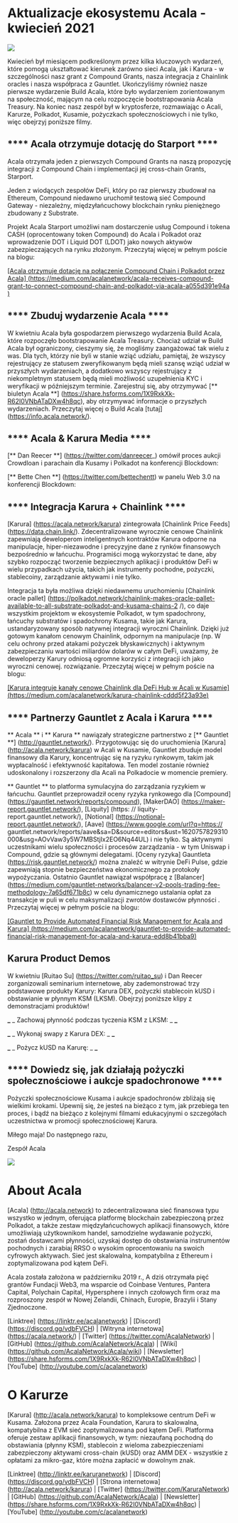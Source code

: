 # Aktualizacje ekosystemu Acala - kwiecień 2021

![](https://miro.medium.com/max/1600/1*XOEVr_D6cvZjXJpD19P1bQ.png)

Kwiecień był miesiącem podkreślonym przez kilka kluczowych wydarzeń, które pomogą ukształtować kierunek zarówno sieci Acala, jak i Karura - w szczególności nasz grant z Compound Grants, nasza integracja z Chainlink oracles i nasza współpraca z Gauntlet. Ukończyliśmy również nasze pierwsze wydarzenie Build Acala, które było wydarzeniem zorientowanym na społeczność, mającym na celu rozpoczęcie bootstrapowania Acala Treasury. Na koniec nasz zespół był w kryptosferze, rozmawiając o Acali, Karurze, Polkadot, Kusamie, pożyczkach społecznościowych i nie tylko, więc obejrzyj poniższe filmy.

## **** Acala otrzymuje dotację do Starport ****

Acala otrzymała jeden z pierwszych Compound Grants na naszą propozycję integracji z Compound Chain i implementacji jej cross-chain Grants, Starport.

Jeden z wiodących zespołów DeFi, który po raz pierwszy zbudował na Ethereum, Compound niedawno uruchomił testową sieć Compound Gateway - niezależny, międzyłańcuchowy blockchain rynku pieniężnego zbudowany z Substrate.

Projekt Acala Starport umożliwi nam dostarczenie usług Compound i tokena CASH (oprocentowany token Compound) do Acala i Polkadot oraz wprowadzenie DOT i Liquid DOT (LDOT) jako nowych aktywów zabezpieczających na rynku złożonym. Przeczytaj więcej w pełnym poście na blogu:

[\[Acala otrzymuje dotację na połączenie Compound Chain i Polkadot przez Acala\] (https://medium.com/acalanetwork/acala-receives-compound-grant-to-connect-compound-chain-and-polkadot-via-acala-a055d391e94a )](https://medium.com/acalanetwork/acala-receives-compound-grant-to-connect-compound-chain-and-polkadot-via-acala-a055d391e94a)

## **** Zbuduj wydarzenie Acala ****

W kwietniu Acala była gospodarzem pierwszego wydarzenia Build Acala, które rozpoczęło bootstrapowanie Acala Treasury. Chociaż udział w Build Acala był ograniczony, cieszymy się, że mogliśmy zaangażować tak wielu z was. Dla tych, którzy nie byli w stanie wziąć udziału, pamiętaj, że wszyscy rejestrujący ze statusem zweryfikowanym będą mieli szansę wziąć udział w przyszłych wydarzeniach, a dodatkowo wszyscy rejestrujący z niekompletnym statusem będą mieli możliwość uzupełnienia KYC i weryfikacji w późniejszym terminie. Zarejestruj się, aby otrzymywać \[** biuletyn Acala **\] (https://share.hsforms.com/1X9RxkXk-R62I0VNbATaDXw4h8qc), aby otrzymywać informacje o przyszłych wydarzeniach. Przeczytaj więcej o Build Acala \[tutaj\] (https://info.acala.network/).

## **** Acala & Karura Media ****

\[** Dan Reecer **\] (https://twitter.com/danreecer_) omówił proces aukcji Crowdloan i parachain dla Kusamy i Polkadot na konferencji Blockdown:

\[** Bette Chen **\] (https://twitter.com/bettechentt) w panelu Web 3.0 na konferencji Blockdown:

## **** Integracja Karura + Chainlink ****

\[Karura\] (https://acala.network/karura) zintegrowała \[Chainlink Price Feeds\] (https://data.chain.link/). Zdecentralizowane wyrocznie cenowe Chainlink zapewniają deweloperom inteligentnych kontraktów Karura odporne na manipulacje, hiper-niezawodne i precyzyjne dane z rynków finansowych bezpośrednio w łańcuchu. Programiści mogą wykorzystać te dane, aby szybko rozpocząć tworzenie bezpiecznych aplikacji i produktów DeFi w wielu przypadkach użycia, takich jak instrumenty pochodne, pożyczki, stablecoiny, zarządzanie aktywami i nie tylko.

Integracja ta była możliwa dzięki niedawnemu uruchomieniu \[Chainlink oracle pallet\] (https://polkadot.network/chainlink-makes-oracle-pallet-available-to-all-substrate-polkadot-and-kusama-chains-2 /), co daje wszystkim projektom w ekosystemie Polkadot, w tym spadochrony, łańcuchy substratów i spadochrony Kusama, takie jak Karura, ustandaryzowany sposób natywnej integracji wyroczni Chainlink. Dzięki już gotowym kanałom cenowym Chainlink, odpornym na manipulacje (np. W celu ochrony przed atakami pożyczek błyskawicznych) i aktywnym zabezpieczaniu wartości miliardów dolarów w całym DeFi, uważamy, że deweloperzy Karury odniosą ogromne korzyści z integracji ich jako wyroczni cenowej. rozwiązanie. Przeczytaj więcej w pełnym poście na blogu:

[\[Karura integruje kanały cenowe Chainlink dla DeFi Hub w Acali w Kusamie\] (https://medium.com/acalanetwork/karura-chainlink-cddd5f23a93e)](https://medium.com/acalanetwork/karura-chainlink-cddd5f23a93e)

## **** Partnerzy Gauntlet z Acala i Karura ****

** Acala ** i ** Karura ** nawiązały strategiczne partnerstwo z \[** Gauntlet **\] (http://gauntlet.network/). Przygotowując się do uruchomienia \[Karura\] (http://acala.network/karura) w Acali w Kusamie, Gauntlet zbuduje model finansowy dla Karury, koncentrując się na ryzyku rynkowym, takim jak wypłacalność i efektywność kapitałowa. Ten model zostanie również udoskonalony i rozszerzony dla Acali na Polkadocie w momencie premiery.

** Gauntlet ** to platforma symulacyjna do zarządzania ryzykiem w łańcuchu. Gauntlet przeprowadził oceny ryzyka rynkowego dla \[Compound\] (https://gauntlet.network/reports/compound), \[MakerDAO\] (https://maker-report.gauntlet.network/), \[Liquity\] (https: // liquity-report.gauntlet.network/), \[Notional\] (https://notional-report.gauntlet.network/), \[Aave\] (https://www.google.com/url?q=https:// gauntlet.network/reports/aave&sa=D&source=editors&ust=1620757829310000&usg=AOvVaw3y5W7MBStjIx2EO6Nq44UL) i nie tylko. Są aktywnymi uczestnikami wielu społeczności i procesów zarządzania - w tym Uniswap i Compound, gdzie są głównymi delegatami. \[Oceny ryzyka] Gauntleta (https://risk.gauntlet.network/) można znaleźć w witrynie DeFi Pulse, gdzie zapewniają stopnie bezpieczeństwa ekonomicznego za protokoły wypożyczania. Ostatnio Gauntlet nawiązał współpracę z [Balancer\] (https://medium.com/gauntlet-networks/balancer-v2-pools-trading-fee-methodology-7a65df671b8c) w celu dynamicznego ustalania opłat za transakcje w puli w celu maksymalizacji zwrotów dostawców płynności . Przeczytaj więcej w pełnym poście na blogu:

[\[Gauntlet to Provide Automated Financial Risk Management for Acala and Karura\] (https://medium.com/acalanetwork/gauntlet-to-provide-automated-financial-risk-management-for-acala-and-karura-edd8b41bba9)](https://medium.com/acalanetwork/gauntlet-to-provide-automated-financial-risk-management-for-acala-and-karura-edd8b41bba9)

## **Karura Product Demos**

W kwietniu \[Ruitao Su\] (https://twitter.com/ruitao_su) i Dan Reecer zorganizowali seminarium internetowe, aby zademonstrować trzy podstawowe produkty Karury: Karura DEX, pożyczki stablecoin kUSD i obstawianie w płynnym KSM (LKSM). Obejrzyj poniższe klipy z demonstracjami produktów!

**_** _ Zachowaj płynność podczas tyczenia KSM z LKSM: _ **_**

**_** _ Wykonaj swapy z Karura DEX: _ **_**

**_** _ Pożycz kUSD na Karurę: _ **_**

## **** Dowiedz się, jak działają pożyczki społecznościowe i aukcje spadochronowe ****

Pożyczki społecznościowe Kusama i aukcje spadochronów zbliżają się wielkimi krokami. Upewnij się, że jesteś na bieżąco z tym, jak przebiega ten proces, i bądź na bieżąco z kolejnymi filmami edukacyjnymi o szczegółach uczestnictwa w promocji społecznościowej Karura.

Miłego maja! Do następnego razu,

Zespół Acala

![](https://miro.medium.com/max/2402/0\*kyqlUg4IuiRNKR4P.png)

# **About Acala**

\[Acala\] (http://acala.network) to zdecentralizowana sieć finansowa typu wszystko w jednym, oferująca platformę blockchain zabezpieczoną przez Polkadot, a także zestaw międzyłańcuchowych aplikacji finansowych, które umożliwiają użytkownikom handel, samodzielne wydawanie pożyczki, zostań dostawcami płynności, uzyskaj dostęp do obstawiania instrumentów pochodnych i zarabiaj RRSO o wysokim oprocentowaniu na swoich cyfrowych aktywach. Sieć jest skalowalna, kompatybilna z Ethereum i zoptymalizowana pod kątem DeFi.

Acala została założona w październiku 2019 r., A dziś otrzymała pięć grantów Fundacji Web3, ma wsparcie od Coinbase Ventures, Pantera Capital, Polychain Capital, Hypersphere i innych czołowych firm oraz ma rozproszony zespół w Nowej Zelandii, Chinach, Europie, Brazylii i Stany Zjednoczone.

\[Linktree\] (https://linktr.ee/acalanetwork) | \[Discord\] (https://discord.gg/vdbFVCH) | \[Witryna internetowa\] (https://acala.network/) | \[Twitter\] (https://twitter.com/AcalaNetwork) | \[GitHub\] (https://github.com/AcalaNetwork/Acala) | \[Wiki\] (https://github.com/AcalaNetwork/Acala/wiki) | \[Newsletter\] (https://share.hsforms.com/1X9RxkXk-R62I0VNbATaDXw4h8qc) | \[YouTube\] (http://youtube.com/c/acalanetwork)

# O Karurze

\[Karura\] (http://acala.network/karura) to kompleksowe centrum DeFi w Kusama. Założona przez Acala Foundation, Karura to skalowalna, kompatybilna z EVM sieć zoptymalizowana pod kątem DeFi. Platforma oferuje zestaw aplikacji finansowych, w tym: niezaufaną pochodną do obstawiania (płynny KSM), stablecoin z wieloma zabezpieczeniami zabezpieczony aktywami cross-chain (kUSD) oraz AMM DEX - wszystkie z opłatami za mikro-gaz, które można zapłacić w dowolnym znak.

\[Linktree\] (http://linktr.ee/karuranetwork) | \[Discord\] (https://discord.gg/vdbFVCH) | \[Strona internetowa\] (http://acala.network/karura) | \[Twitter\] (https://twitter.com/KaruraNetwork) | \[GitHub\] (https://github.com/AcalaNetwork/Acala) | \[Newsletter\] (https://share.hsforms.com/1X9RxkXk-R62I0VNbATaDXw4h8qc) | \[YouTube\] (http://youtube.com/c/acalanetwork)
